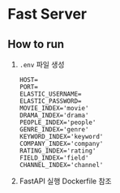 # Fast Server

## How to run
1. `.env` 파일 생성
   ```
   HOST=
   PORT=
   ELASTIC_USERNAME=
   ELASTIC_PASSWORD=
   MOVIE_INDEX='movie'
   DRAMA_INDEX='drama'
   PEOPLE_INDEX='people'
   GENRE_INDEX='genre'
   KEYWORD_INDEX='keyword'
   COMPANY_INDEX='company'
   RATING_INDEX='rating'
   FIELD_INDEX='field'
   CHANNEL_INDEX='channel'
   ```
2. FastAPI 실행
   Dockerfile 참조

